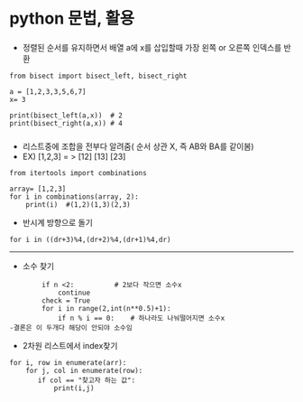 # python 문법, 활용

### 

- 정렬된 순서를 유지하면서 배열 a에 x를 삽입할때 가장 왼쪽 or 오른쪽 인덱스를 반환
  
```
from bisect import bisect_left, bisect_right

a = [1,2,3,3,5,6,7]
x= 3

print(bisect_left(a,x))  # 2
print(bisect_right(a,x)) # 4

```

###
- 리스트중에 조합을 전부다 알려줌( 순서 상관 X, 즉 AB와 BA를 같이봄)
- EX) [1,2,3]  = > [12] [13] [23]
```
from itertools import combinations

array= [1,2,3]
for i in combinations(array, 2):
    print(i)  #(1,2)(1,3)(2,3)
```


- 반시계 방향으로 돌기
  
```
for i in ((dr+3)%4,(dr+2)%4,(dr+1)%4,dr)

```

---


- 소수 찾기 
  
```
        if n <2:          # 2보다 작으면 소수x
            continue
        check = True
        for i in range(2,int(n**0.5)+1): 
            if n % i == 0:    # 하나라도 나눠떨어지면 소수x
-결론은 이 두개다 해당이 안되야 소수임
```

- 2차원 리스트에서 index찾기 
  
```
for i, row in enumerate(arr):
    for j, col in enumerate(row):
       if col == "찾고자 하는 값":
           print(i,j)
```
